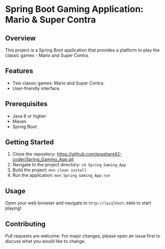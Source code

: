 # Spring Boot Gaming Application: Mario & Super Contra

## Overview
This project is a Spring Boot application that provides a platform to play the classic games - Mario and Super Contra.

## Features
- Two classic games: Mario and Super Contra.
- User-friendly interface.
## Prerequisites
- Java 8 or higher
- Maven
- Spring Boot

## Getting Started
1. Clone the repository: https://github.com/prashant42-coder/Spring_Gaming_App.git
2. Navigate to the project directory: `cd Spring_Gaming_App`
3. Build the project: `mvn clean install`
4. Run the application: `mvn Spring_Gaming_App:run`

## Usage
Open your web browser and navigate to `http://localhost:8080` to start playing!

## Contributing
Pull requests are welcome. For major changes, please open an issue first to discuss what you would like to change.

